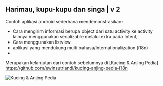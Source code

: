 ## Harimau, kupu-kupu dan singa | v 2

Contoh aplikasi android sederhana  mendemonstrasikan:
* Cara mengirim informasi berupa object dari satu activity ke activity lainnya menggunakan serializable melalui extra pada Intent,
* Cara menggunakan listview
* aplikasi yang mendukung multi bahasa/Internationalization (i18n)
* 

Merupakan kelanjutan dari contoh sebelumnya di [Kucing & Anjing Pedia] https://github.com/ewinsutriandi/kucing-anjing-pedia-i18n

![Kucing & Anjing Pedia](catdogpedia.gif)


